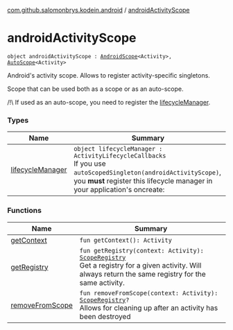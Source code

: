 [com.github.salomonbrys.kodein.android](../index.md) / [androidActivityScope](.)

# androidActivityScope

`object androidActivityScope : `[`AndroidScope`](../-android-scope/index.md)`<Activity>, `[`AutoScope`](../../com.github.salomonbrys.kodein.bindings/-auto-scope/index.md)`<Activity>`

Android's activity scope. Allows to register activity-specific singletons.

Scope that can be used both as a scope or as an auto-scope.

/!\ If used as an auto-scope, you need to register the [lifecycleManager](lifecycle-manager.md).

### Types

| Name | Summary |
|---|---|
| [lifecycleManager](lifecycle-manager.md) | `object lifecycleManager : ActivityLifecycleCallbacks`<br>If you use `autoScopedSingleton(androidActivityScope)`, you **must** register this lifecycle manager in your application's oncreate: |

### Functions

| Name | Summary |
|---|---|
| [getContext](get-context.md) | `fun getContext(): Activity` |
| [getRegistry](get-registry.md) | `fun getRegistry(context: Activity): `[`ScopeRegistry`](../../com.github.salomonbrys.kodein.bindings/-scope-registry/index.md)<br>Get a registry for a given activity. Will always return the same registry for the same activity. |
| [removeFromScope](remove-from-scope.md) | `fun removeFromScope(context: Activity): `[`ScopeRegistry`](../../com.github.salomonbrys.kodein.bindings/-scope-registry/index.md)`?`<br>Allows for cleaning up after an activity has been destroyed |

